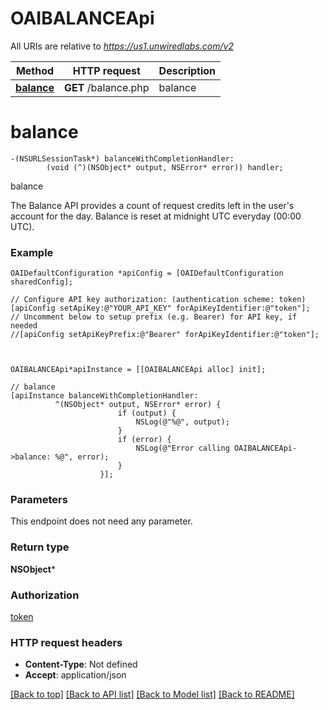 # OAIBALANCEApi

All URIs are relative to *https://us1.unwiredlabs.com/v2*

Method | HTTP request | Description
------------- | ------------- | -------------
[**balance**](OAIBALANCEApi.md#balance) | **GET** /balance.php | balance


# **balance**
```objc
-(NSURLSessionTask*) balanceWithCompletionHandler: 
        (void (^)(NSObject* output, NSError* error)) handler;
```

balance

The Balance API provides a count of request credits left in the user's account for the day. Balance is reset at midnight UTC everyday (00:00 UTC).

### Example 
```objc
OAIDefaultConfiguration *apiConfig = [OAIDefaultConfiguration sharedConfig];

// Configure API key authorization: (authentication scheme: token)
[apiConfig setApiKey:@"YOUR_API_KEY" forApiKeyIdentifier:@"token"];
// Uncomment below to setup prefix (e.g. Bearer) for API key, if needed
//[apiConfig setApiKeyPrefix:@"Bearer" forApiKeyIdentifier:@"token"];



OAIBALANCEApi*apiInstance = [[OAIBALANCEApi alloc] init];

// balance
[apiInstance balanceWithCompletionHandler: 
          ^(NSObject* output, NSError* error) {
                        if (output) {
                            NSLog(@"%@", output);
                        }
                        if (error) {
                            NSLog(@"Error calling OAIBALANCEApi->balance: %@", error);
                        }
                    }];
```

### Parameters
This endpoint does not need any parameter.

### Return type

**NSObject***

### Authorization

[token](../README.md#token)

### HTTP request headers

 - **Content-Type**: Not defined
 - **Accept**: application/json

[[Back to top]](#) [[Back to API list]](../README.md#documentation-for-api-endpoints) [[Back to Model list]](../README.md#documentation-for-models) [[Back to README]](../README.md)

